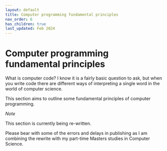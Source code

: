 ```yaml
---
layout: default
title: Computer programming fundamental principles
nav_order: 6
has_children: true
last_updated: Feb 2024
---
```


# Computer programming fundamental principles

What is computer code? I know it is a fairly basic question to ask, but when you write code there are different ways of interpreting a single word in the world of computer science.

This section aims to outline some fundamental principles of computer programming.

_Note_ 

This section is currently being re-written.

Please bear with some of the errors and delays in publishing as I am combining the rewrite with my part-time Masters studies in Computer Science.